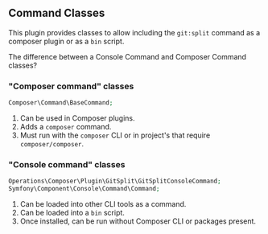 ## Command Classes

This plugin provides classes to allow including the `git:split` command as a composer 
plugin or as a `bin` script. 

The difference between a Console Command and Composer Command classes?

### "Composer command" classes

```php
Composer\Command\BaseCommand;
```

1. Can be used in Composer plugins. 
2. Adds a `composer` command.
3. Must run with the `composer` CLI or in project's that require `composer/composer`.

### "Console command" classes
```php
Operations\Composer\Plugin\GitSplit\GitSplitConsoleCommand;
Symfony\Component\Console\Command\Command;
```

1. Can be loaded into other CLI tools as a command.
2. Can be loaded into a `bin` script.
3. Once installed, can be run without Composer CLI or packages present.

